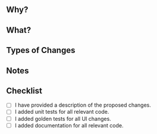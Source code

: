 ## Why?

<!--- Why is this PR being filed? What problem does it solve? --->

## What?

<!--- What solution did you develop in this PR? --->

## Types of Changes

<!-- Uncomment the type(s) that matches the changes in this Pull Request. -->

<!-- - Bug fix (non-breaking change which fixes an issue) -->
<!-- - New feature (non-breaking change which adds functionality) -->
<!-- - Breaking change (fix or feature that would cause existing functionality to change) -->
<!-- - Documentation change (change to update documentation) -->

## Notes

<!--- If appropriate, provide some additional notes relevant to the PR. --->

## Checklist

- [ ] I have provided a description of the proposed changes.
- [ ] I added unit tests for all relevant code.
- [ ] I added golden tests for all UI changes.
- [ ] I added documentation for all relevant code.
